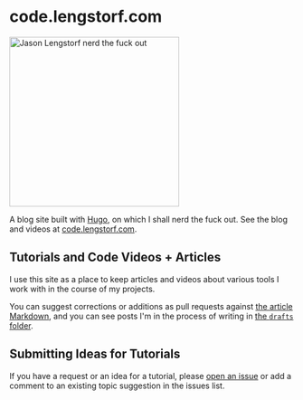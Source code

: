 # code.lengstorf.com

<a href="https://code.lengstorf.com"><img src="https://code.lengstorf.com/images/code-lengstorf-logo.jpg" alt="Jason Lengstorf nerd the fuck out" width="300" /></a>

A blog site built with [Hugo](https://gohugo.io/), on which I shall nerd the fuck out. See the blog and videos at [code.lengstorf.com](https://code.lengstorf.com).

## Tutorials and Code Videos + Articles

I use this site as a place to keep articles and videos about various tools I work with in the course of my projects.

You can suggest corrections or additions as pull requests against [the article Markdown](https://github.com/jlengstorf/code.lengstorf.com/tree/master/content/blog), and you can see posts I'm in the process of writing in [the `drafts` folder](https://github.com/jlengstorf/code.lengstorf.com/tree/master/content/drafts).

## Submitting Ideas for Tutorials

If you have a request or an idea for a tutorial, please [open an issue](https://github.com/jlengstorf/code.lengstorf.com/issues) or add a comment to an existing topic suggestion in the issues list.

